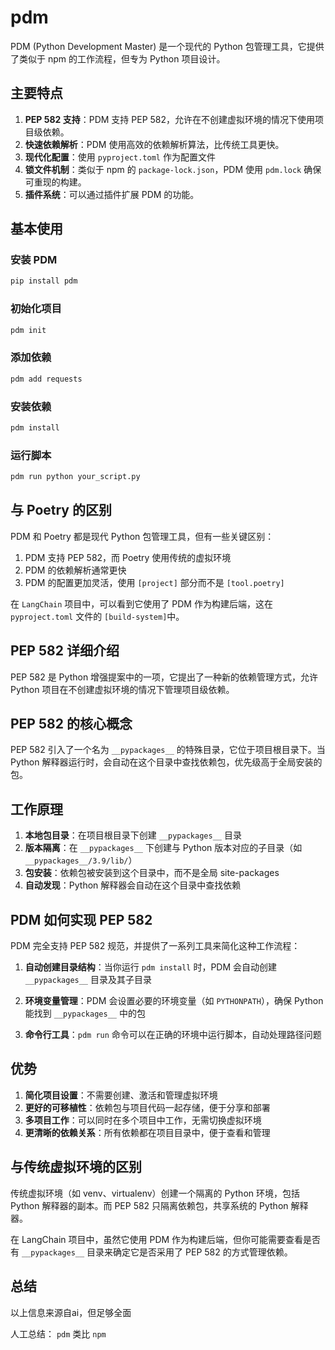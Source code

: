 # pdm

PDM (Python Development Master) 是一个现代的 Python 包管理工具，它提供了类似于 npm 的工作流程，但专为 Python 项目设计。

## 主要特点

1. **PEP 582 支持**：PDM 支持 PEP 582，允许在不创建虚拟环境的情况下使用项目级依赖。
2. **快速依赖解析**：PDM 使用高效的依赖解析算法，比传统工具更快。
3. **现代化配置**：使用 `pyproject.toml` 作为配置文件
4. **锁文件机制**：类似于 npm 的 `package-lock.json`，PDM 使用 `pdm.lock` 确保可重现的构建。
5. **插件系统**：可以通过插件扩展 PDM 的功能。

## 基本使用

### 安装 PDM

```bash
pip install pdm
```

### 初始化项目

```bash
pdm init
```

### 添加依赖

```bash
pdm add requests
```

### 安装依赖

```bash
pdm install
```

### 运行脚本

```bash
pdm run python your_script.py
```

## 与 Poetry 的区别

PDM 和 Poetry 都是现代 Python 包管理工具，但有一些关键区别：

1. PDM 支持 PEP 582，而 Poetry 使用传统的虚拟环境
2. PDM 的依赖解析通常更快
3. PDM 的配置更加灵活，使用 `[project]` 部分而不是 `[tool.poetry]`

在 `LangChain` 项目中，可以看到它使用了 PDM 作为构建后端，这在 `pyproject.toml` 文件的 `[build-system]`中。

## PEP 582 详细介绍

PEP 582 是 Python 增强提案中的一项，它提出了一种新的依赖管理方式，允许 Python 项目在不创建虚拟环境的情况下管理项目级依赖。

## PEP 582 的核心概念

PEP 582 引入了一个名为 `__pypackages__` 的特殊目录，它位于项目根目录下。当 Python 解释器运行时，会自动在这个目录中查找依赖包，优先级高于全局安装的包。

## 工作原理

1. **本地包目录**：在项目根目录下创建 `__pypackages__` 目录
2. **版本隔离**：在 `__pypackages__` 下创建与 Python 版本对应的子目录（如 `__pypackages__/3.9/lib/`）
3. **包安装**：依赖包被安装到这个目录中，而不是全局 site-packages
4. **自动发现**：Python 解释器会自动在这个目录中查找依赖

## PDM 如何实现 PEP 582

PDM 完全支持 PEP 582 规范，并提供了一系列工具来简化这种工作流程：

1. **自动创建目录结构**：当你运行 `pdm install` 时，PDM 会自动创建 `__pypackages__` 目录及其子目录

2. **环境变量管理**：PDM 会设置必要的环境变量（如 `PYTHONPATH`），确保 Python 能找到 `__pypackages__` 中的包

3. **命令行工具**：`pdm run` 命令可以在正确的环境中运行脚本，自动处理路径问题

## 优势

1. **简化项目设置**：不需要创建、激活和管理虚拟环境
2. **更好的可移植性**：依赖包与项目代码一起存储，便于分享和部署
3. **多项目工作**：可以同时在多个项目中工作，无需切换虚拟环境
4. **更清晰的依赖关系**：所有依赖都在项目目录中，便于查看和管理

## 与传统虚拟环境的区别

传统虚拟环境（如 venv、virtualenv）创建一个隔离的 Python 环境，包括 Python 解释器的副本。而 PEP 582 只隔离依赖包，共享系统的 Python 解释器。

在 LangChain 项目中，虽然它使用 PDM 作为构建后端，但你可能需要查看是否有 `__pypackages__` 目录来确定它是否采用了 PEP 582 的方式管理依赖。


## 总结

以上信息来源自ai，但足够全面

人工总结： `pdm` 类比 `npm`
